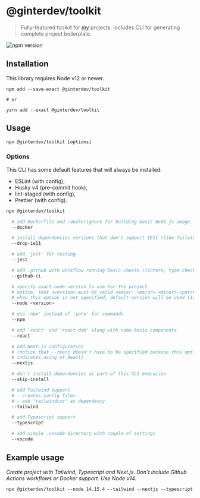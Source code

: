 # @ginterdev/toolkit

> Fully-featured toolkit for [my](https://github.com/jedrzejginter) projects. Includes CLI for generating complete project boilerplate.

![npm version](https://img.shields.io/npm/v/@ginterdev/toolkit.svg?style=flat-square)

## Installation

This library requires Node v12 or newer.

```console
npm add --save-exact @ginterdev/toolkit

# or

yarn add --exact @ginterdev/toolkit
```

## Usage

```console
npx @ginterdev/toolkit [options]
```

### Options

This CLI has some default features that will always be installed:

- ESLint (with config),
- Husky v4 (pre-commit hook),
- lint-staged (with config),
- Prettier (with config).

```bash
npx @ginterdev/toolkit

  # add Dockerfile and .dockerignore for building basic Node.js image
  --docker

  # install dependencies versions that don't support IE11 (like Tailwind v2)
  --drop-ie11

  # add 'jest' for testing
  --jest

  # add .github with workflow running basic checks (linters, type checking)
  --github-ci

  # specify exact node version to use for the project
  # notice, that <version> must be valid semver: <major>.<minor>.<patch>
  # when this option is not specified, default version will be used (12.20.1)
  --node <version>

  # use 'npm' instead of 'yarn' for commands
  --npm

  # add 'react' and 'react-dom' along with some basic components
  --react

  # add Next.js configuration
  # (notice that --react doesn't have to be specified because this option
  # indicates using of React)
  --nextjs

  # don't install dependencies as part of this CLI execution
  --skip-install

  # add Tailwind support
  # - creates config files
  # - add 'tailwindcss' as dependency
  --tailwind

  # add Typescript support
  --typescript

  # add simple .vscode directory with couple of settings
  --vscode
```

## Example usage

_Create project with Tailwind, Typescript and Next.js. Don't include Github Actions workflows or Docker support. Use Node v14._

```console
npx @ginterdev/toolkit --node 14.15.4 --tailwind --nextjs --typescript
```
